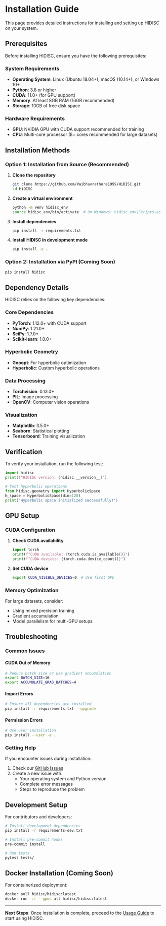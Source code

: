 # Installation Guide

This page provides detailed instructions for installing and setting up HIDISC on your system.

## Prerequisites

Before installing HIDISC, ensure you have the following prerequisites:

### System Requirements
- **Operating System**: Linux (Ubuntu 18.04+), macOS (10.14+), or Windows 10+
- **Python**: 3.8 or higher
- **CUDA**: 11.0+ (for GPU support)
- **Memory**: At least 8GB RAM (16GB recommended)
- **Storage**: 10GB of free disk space

### Hardware Requirements
- **GPU**: NVIDIA GPU with CUDA support recommended for training
- **CPU**: Multi-core processor (8+ cores recommended for large datasets)

## Installation Methods

### Option 1: Installation from Source (Recommended)

1. **Clone the repository**
   ```bash
   git clone https://github.com/Vaibhavrathore1999/HiDISC.git
   cd HiDISC
   ```

2. **Create a virtual environment**
   ```bash
   python -m venv hidisc_env
   source hidisc_env/bin/activate  # On Windows: hidisc_env\Scripts\activate
   ```

3. **Install dependencies**
   ```bash
   pip install -r requirements.txt
   ```

4. **Install HIDISC in development mode**
   ```bash
   pip install -e .
   ```

### Option 2: Installation via PyPI (Coming Soon)

```bash
pip install hidisc
```

## Dependency Details

HIDISC relies on the following key dependencies:

### Core Dependencies
- **PyTorch**: 1.12.0+ with CUDA support
- **NumPy**: 1.21.0+
- **SciPy**: 1.7.0+
- **Scikit-learn**: 1.0.0+

### Hyperbolic Geometry
- **Geoopt**: For hyperbolic optimization
- **Hyperbolic**: Custom hyperbolic operations

### Data Processing
- **Torchvision**: 0.13.0+
- **PIL**: Image processing
- **OpenCV**: Computer vision operations

### Visualization
- **Matplotlib**: 3.5.0+
- **Seaborn**: Statistical plotting
- **Tensorboard**: Training visualization

## Verification

To verify your installation, run the following test:

```python
import hidisc
print(f"HIDISC version: {hidisc.__version__}")

# Test hyperbolic operations
from hidisc.geometry import HyperbolicSpace
h_space = HyperbolicSpace(dim=128)
print("Hyperbolic space initialized successfully!")
```

## GPU Setup

### CUDA Configuration

1. **Check CUDA availability**
   ```python
   import torch
   print(f"CUDA available: {torch.cuda.is_available()}")
   print(f"CUDA devices: {torch.cuda.device_count()}")
   ```

2. **Set CUDA device**
   ```bash
   export CUDA_VISIBLE_DEVICES=0  # Use first GPU
   ```

### Memory Optimization

For large datasets, consider:
- Using mixed precision training
- Gradient accumulation
- Model parallelism for multi-GPU setups

## Troubleshooting

### Common Issues

#### CUDA Out of Memory
```bash
# Reduce batch size or use gradient accumulation
export BATCH_SIZE=16
export ACCUMULATE_GRAD_BATCHES=4
```

#### Import Errors
```bash
# Ensure all dependencies are installed
pip install -r requirements.txt --upgrade
```

#### Permission Errors
```bash
# Use user installation
pip install --user -e .
```

### Getting Help

If you encounter issues during installation:

1. Check our [GitHub Issues](https://github.com/Vaibhavrathore1999/HiDISC/issues)
2. Create a new issue with:
   - Your operating system and Python version
   - Complete error messages
   - Steps to reproduce the problem

## Development Setup

For contributors and developers:

```bash
# Install development dependencies
pip install -r requirements-dev.txt

# Install pre-commit hooks
pre-commit install

# Run tests
pytest tests/
```

## Docker Installation (Coming Soon)

For containerized deployment:

```bash
docker pull hidisc/hidisc:latest
docker run -it --gpus all hidisc/hidisc:latest
```

---

**Next Steps**: Once installation is complete, proceed to the [Usage Guide](usage.md) to start using HIDISC.